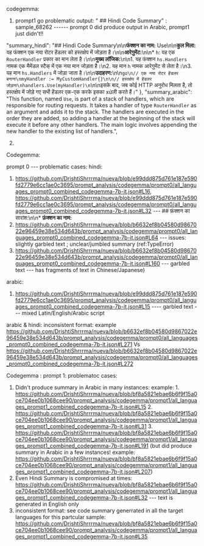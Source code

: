 
codegemma:

1. prompt1 go problematic output: " ## Hindi Code Summary" : sample_68262  ------ prompt 0 did produce output in Arabic, prompt1 just didn't!!

"summary_hindi": "## Hindi Code Summary\n\n**फंक्शन का नाम:** Use\n\n**कुल मिला:** यह फंक्शन एक नया रोटर हेंडलर को हस्तक्षेप में जोड़ता है।\n\n**आरेग़ुमेंट:**\n\n* `h`: यह एक `RouterHandler` प्रकार का मान लेता है।\n\n**मुख्य लॉजिक:**\n\n1. यह फंक्शन `hs.Handlers` नामक एक मैमेंडल स्टैक् में एक नया मान जोड़ता है।\n2. यह मान `h` नामक आरेग़ुमेंट से लेता है।\n3. यह मान `hs.Handlers` में जोड़ा जाता है।\n\n**उदाहरण:**\n\n```go\n// एक नया रोटर हेंडलर बनाना\nmyHandler := MyCustomHandler{}\n\n// हस्तक्षेप में हेंडलर जोड़ना\nhandlers.Use(myHandler)\n```\n\nइसके बाद, जब कोई HTTP अनुरोध मिलता है, तो हस्तक्षेप में जोड़े गए सभी हेंडलर एक-एक करके इसका xửली करते हैं।<eos>"
  },
"summary_arabic": "This function, named `Use`, is part of a stack of handlers, which are responsible for routing requests. It takes a handler of type `RouterHandler` as an argument and adds it to the stack. The handlers are executed in the order they are added, so adding a handler at the beginning of the stack will execute it before any other handlers. The main logic involves appending the new handler to the existing list of handlers.<eos>",

2. 





Codegemma:

prompt 0 --- problematic cases:
hindi: 
1. https://github.com/DrishtiShrrrma/nueva/blob/e99ddd875d761e187e590fd2779e6cc1ae0c3695/prompt_analysis/codegemma/prompt0/all_languages_prompt0_combined_codegemma-7b-it.json#L16, https://github.com/DrishtiShrrrma/nueva/blob/e99ddd875d761e187e590fd2779e6cc1ae0c3695/prompt_analysis/codegemma/prompt0/all_languages_prompt0_combined_codegemma-7b-it.json#L32  --- ## फ़ंक्शन का सारांश:\n\n* **फ़ंक्शन का नाम:**
2. https://github.com/DrishtiShrrrma/nueva/blob/b6632ef8b04580d9867022e96459e38e534d643b/prompt_analysis/codegemma/prompt0/all_languages_prompt0_combined_codegemma-7b-it.json#L64 --- issues: slightly garbled text ; unclear/jumbled summary (ref:TypeError)
3.  https://github.com/DrishtiShrrrma/nueva/blob/b6632ef8b04580d9867022e96459e38e534d643b/prompt_analysis/codegemma/prompt0/all_languages_prompt0_combined_codegemma-7b-it.json#L160 --- garbled text --- has fragments of text in Chinese/Japanese) 

arabic: 
1. https://github.com/DrishtiShrrrma/nueva/blob/e99ddd875d761e187e590fd2779e6cc1ae0c3695/prompt_analysis/codegemma/prompt0/all_languages_prompt0_combined_codegemma-7b-it.json#L15 ---- garbled text --- mixed Latin/English/Arabic script

arabic & hindi:
inconsistent format: example https://github.com/DrishtiShrrrma/nueva/blob/b6632ef8b04580d9867022e96459e38e534d643b/prompt_analysis/codegemma/prompt0/all_languages_prompt0_combined_codegemma-7b-it.json#L271 Vs https://github.com/DrishtiShrrrma/nueva/blob/b6632ef8b04580d9867022e96459e38e534d643b/prompt_analysis/codegemma/prompt0/all_languages_prompt0_combined_codegemma-7b-it.json#L272



Codegemma : prompt 1: problematoc cases:

1. Didn't produce summary in Arabic in many instances: example: 1. https://github.com/DrishtiShrrrma/nueva/blob/bf8a5821ebae6b6f9f15a0ce704ee0b1068cee90/prompt_analysis/codegemma/prompt1/all_languages_prompt1_combined_codegemma-7b-it.json#L15 2. https://github.com/DrishtiShrrrma/nueva/blob/bf8a5821ebae6b6f9f15a0ce704ee0b1068cee90/prompt_analysis/codegemma/prompt1/all_languages_prompt1_combined_codegemma-7b-it.json#L31 3. https://github.com/DrishtiShrrrma/nueva/blob/bf8a5821ebae6b6f9f15a0ce704ee0b1068cee90/prompt_analysis/codegemma/prompt1/all_languages_prompt1_combined_codegemma-7b-it.json#L191   (but did produce summary in Arabic in a few instances! example: https://github.com/DrishtiShrrrma/nueva/blob/bf8a5821ebae6b6f9f15a0ce704ee0b1068cee90/prompt_analysis/codegemma/prompt1/all_languages_prompt1_combined_codegemma-7b-it.json#L207)
2. Even Hindi Summary is compromised at times: https://github.com/DrishtiShrrrma/nueva/blob/bf8a5821ebae6b6f9f15a0ce704ee0b1068cee90/prompt_analysis/codegemma/prompt1/all_languages_prompt1_combined_codegemma-7b-it.json#L32 --- text is generated in English only
3. inconsistent format: see code summary generrated in all the target languages for this partcular sample: https://github.com/DrishtiShrrrma/nueva/blob/bf8a5821ebae6b6f9f15a0ce704ee0b1068cee90/prompt_analysis/codegemma/prompt1/all_languages_prompt1_combined_codegemma-7b-it.json#L35

